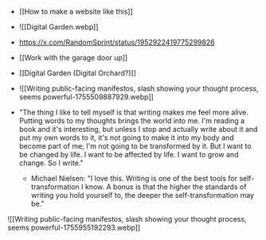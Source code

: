 - [[How to make a website like this]]
- ![[Digital Garden.webp]]
- https://x.com/RandomSprint/status/1952922419775299826
- [[Work with the garage door up]]
- [[Digital Garden (Digital Orchard?)]]
- ![[Writing public-facing manifestos, slash showing your thought process, seems powerful-1755509887929.webp]]


- "The thing I like to tell myself is that writing makes me feel more alive. Putting words to my thoughts brings the world into me. I'm reading a book and it's interesting, but unless I stop and actually write about it and put my own words to it, it's not going to make it into my body and become part of me; I'm not going to be transformed by it. But I want to be changed by life. I want to be affected by life. I want to grow and change. So I write."
	- Michael Nielsen: "I love this. Writing is one of the best tools for self-transformation I know. A bonus is that the higher the standards of writing you hold yourself to, the deeper the self-transformation may be."

![[Writing public-facing manifestos, slash showing your thought process, seems powerful-1755955192293.webp]]